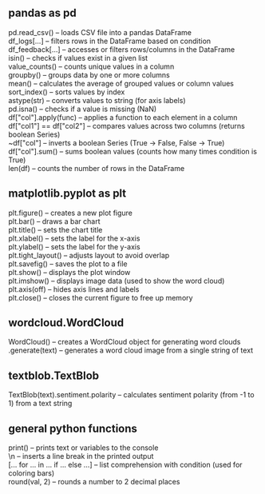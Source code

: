 ## pandas as pd

pd.read_csv() – loads CSV file into a pandas DataFrame  
df_logs[...] – filters rows in the DataFrame based on condition  
df_feedback[...] – accesses or filters rows/columns in the DataFrame  
isin() – checks if values exist in a given list  
value_counts() – counts unique values in a column  
groupby() – groups data by one or more columns  
mean() – calculates the average of grouped values or column values  
sort_index() – sorts values by index  
astype(str) – converts values to string (for axis labels)  
pd.isna() – checks if a value is missing (NaN)  
df["col"].apply(func) – applies a function to each element in a column  
df["col1"] == df["col2"] – compares values across two columns (returns boolean Series)  
~df["col"] – inverts a boolean Series (True → False, False → True)  
df["col"].sum() – sums boolean values (counts how many times condition is True)  
len(df) – counts the number of rows in the DataFrame  

## matplotlib.pyplot as plt

plt.figure() – creates a new plot figure  
plt.bar() – draws a bar chart  
plt.title() – sets the chart title  
plt.xlabel() – sets the label for the x-axis  
plt.ylabel() – sets the label for the y-axis  
plt.tight_layout() – adjusts layout to avoid overlap  
plt.savefig() – saves the plot to a file  
plt.show() – displays the plot window  
plt.imshow() – displays image data (used to show the word cloud)  
plt.axis(off) – hides axis lines and labels  
plt.close() – closes the current figure to free up memory  

## wordcloud.WordCloud

WordCloud() – creates a WordCloud object for generating word clouds  
.generate(text) – generates a word cloud image from a single string of text  

## textblob.TextBlob

TextBlob(text).sentiment.polarity – calculates sentiment polarity (from -1 to 1) from a text string  

## general python functions

print() – prints text or variables to the console  
\n – inserts a line break in the printed output  
[... for ... in ... if ... else ...] – list comprehension with condition (used for coloring bars)  
round(val, 2) – rounds a number to 2 decimal places
